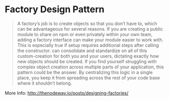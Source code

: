# Factory Design Pattern
>A factory’s job is to create objects so that you don’t have to, which can be advantageous for several reasons. If you are creating a public module to share on npm or even privately within your own team, adding a factory interface can make your module easier to work with. This is especially true if setup requires additional steps after calling the constructor.
>can consolidate and standardize on all of this custom-creation for both you and your users, dictating exactly how new objects should be created.
>If you find yourself struggling with complex object creation across multiple parts of your application, this pattern could be the answer. By centralizing this logic in a single place, you keep it from spreading across the rest of your code base where it shouldn’t belong.



More Info: http://thenodeway.io/posts/designing-factories/

